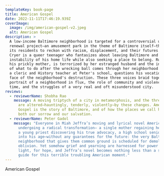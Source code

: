 ```yaml
---
templateKey: book-page
title: American Gospel
date: 2022-11-11T17:46:19.939Z
coverImage:
  image: /img/american-gospel-v2.jpeg
  alt: American Gospel
description: >
  A low-income Baltimore neighborhood is targeted for a controversial urban
  renewal project—an amusement park in the theme of Baltimore itself—that forces
  its residents to reckon with racism, displacement, and their futures. Peter
  Cryer is a queer teenager who fantasizes about leaving Baltimore and the
  instability of his home life while also seeking a place to belong. Ruth Anne,
  his prickly mother, is terrorized by her estranged husband and the indecision
  of what to do after the wrecking ball comes through her neighborhood. Thomas,
  a cleric and History teacher at Peter's school, questions his vocation in the
  face of the neighborhood's destruction. These three voices braid together a
  portrait of a neighborhood in flux, the role of community and violence in our
  time, and the struggles of a very real and oft misunderstood city.
reviews:
  - reviewerName: Shobha Rao
    message: A moving triptych of a city in metamorphosis, and the three lives that
      are altered—hauntingly, tenderly, violently—by these changes. American
      Gospel is the story of Baltimore, and of how the places we call home are
      both our sorrow and our salvation.
  - reviewerName: Peter Gadol
    message: "Everyone in Miah Jeffra’s moving and lyrical novel American Gospel is
      undergoing a radical transformation— a single mother regaining her agency,
      a young priest discovering his true advocacy, a high school senior coming
      into his age—without any guarantees for the future: the very Baltimore
      neighborhood that gives them common ground is scheduled for demolition and
      oblivion. Yet somehow grief and yearning are harnessed for power and
      light, for hope, and Jeffra’s novel becomes nothing less than a survival
      guide for this terrible troubling American moment."
---
```

A﻿merican Gospel